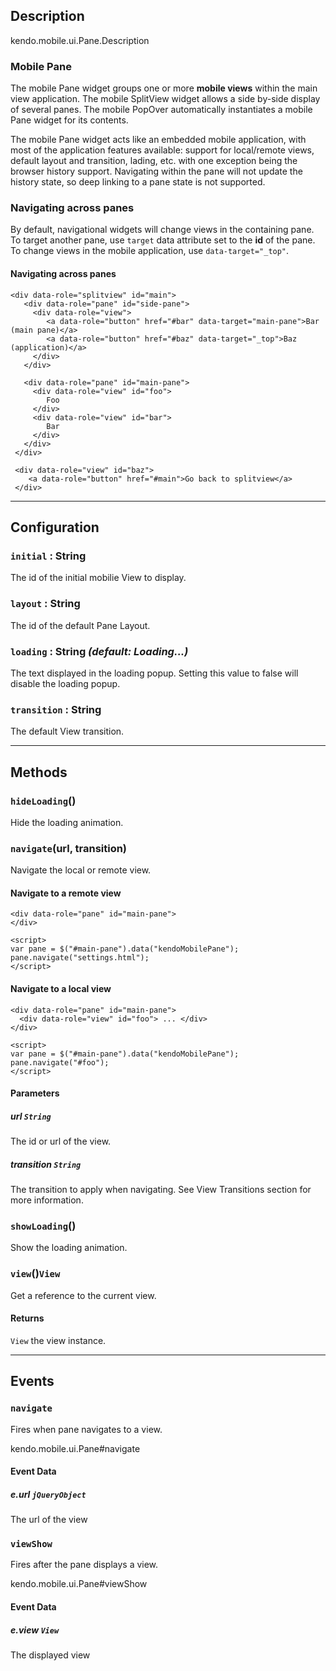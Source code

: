 ## Description


kendo.mobile.ui.Pane.Description

### Mobile Pane

The mobile Pane widget groups one or more **mobile views** within the main view application. The mobile
SplitView widget allows a side by-side display of several panes. The mobile PopOver automatically instantiates a mobile Pane widget for its
contents.

The mobile Pane widget acts like an embedded mobile application, with most of the application
features available: support for local/remote views, default layout and transition, lading, etc. with one
exception being the browser history support. Navigating within the pane will not update the history state, so
deep linking to a pane state is not supported.

### Navigating across panes

By default, navigational widgets will change views in the containing pane. To target another pane, use
`target` data attribute set to the **id** of the pane. To change views in the mobile
application, use `data-target="_top"`.

#### Navigating across panes

    <div data-role="splitview" id="main">
       <div data-role="pane" id="side-pane">
         <div data-role="view">
            <a data-role="button" href="#bar" data-target="main-pane">Bar (main pane)</a>
            <a data-role="button" href="#baz" data-target="_top">Baz (application)</a>
         </div>
       </div>
    
       <div data-role="pane" id="main-pane">
         <div data-role="view" id="foo">
            Foo
         </div>
         <div data-role="view" id="bar">
            Bar
         </div>
       </div>
     </div>
    
     <div data-role="view" id="baz">
        <a data-role="button" href="#main">Go back to splitview</a>
     </div>



------------------------------------------

## Configuration

### `initial` : **String**  

 The id of the initial mobilie View to display.

### `layout` : **String**  

 The id of the default Pane Layout.

### `loading` : **String** *(default: Loading...)* 

 The text displayed in the loading popup. Setting this value to false will disable the loading popup.

### `transition` : **String**  

 The default View transition.



------------------------------------------

## Methods

### `hideLoading`()


Hide the loading animation.
### `navigate`(url, transition)


Navigate the local or remote view.

#### Navigate to a remote view

    <div data-role="pane" id="main-pane">
    </div>
    
    <script>
    var pane = $("#main-pane").data("kendoMobilePane");
    pane.navigate("settings.html");
    </script>


#### Navigate to a local view

    <div data-role="pane" id="main-pane">
      <div data-role="view" id="foo"> ... </div>
    </div>
    
    <script>
    var pane = $("#main-pane").data("kendoMobilePane");
    pane.navigate("#foo");
    </script>

#### Parameters 

##### url `String`

The id or url of the view.

##### transition `String`

The transition to apply when navigating. See View Transitions section for more
information.

### `showLoading`()


Show the loading animation.
### `view`()`View`


Get a reference to the current view.
#### Returns 

`View` the view instance.



------------------------------------------

## Events

### `navigate`
Fires when pane navigates to a view.

kendo.mobile.ui.Pane#navigate


#### Event Data 

##### e.url `jQueryObject`

The url of the view

### `viewShow`
Fires after the pane displays a view.

kendo.mobile.ui.Pane#viewShow


#### Event Data 

##### e.view `View`

The displayed view

